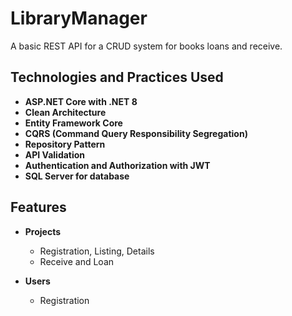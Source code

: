 # LibraryManager

A basic REST API for a CRUD system for books loans and receive.

## Technologies and Practices Used

- **ASP.NET Core with .NET 8**
- **Clean Architecture**
- **Entity Framework Core**
- **CQRS (Command Query Responsibility Segregation)**
- **Repository Pattern**
- **API Validation**
- **Authentication and Authorization with JWT**
- **SQL Server for database**

## Features

- **Projects**
  - Registration, Listing, Details
  - Receive and Loan

- **Users**
  - Registration
